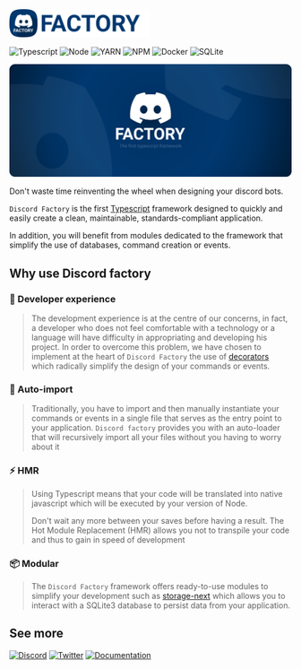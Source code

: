 <img height="50" src="./assets/logo-with-label.svg" alt="Discord Factory logo" />

![Typescript](https://img.shields.io/badge/TypeScript-007ACC?style=for-the-badge&logo=typescript&logoColor=white)
![Node](https://img.shields.io/badge/Node.js-339933?style=for-the-badge&logo=nodedotjs&logoColor=white)
![YARN](https://img.shields.io/badge/Yarn-2C8EBB?style=for-the-badge&logo=yarn&logoColor=white)
![NPM](https://img.shields.io/badge/npm-CB3837?style=for-the-badge&logo=npm&logoColor=white)
![Docker](https://img.shields.io/badge/Docker-2CA5E0?style=for-the-badge&logo=docker&logoColor=white)
![SQLite](https://img.shields.io/badge/SQLite-07405E?style=for-the-badge&logo=sqlite&logoColor=white)

![Discord factory banner](./assets/banner-rounded.svg)

Don't waste time reinventing the wheel when designing your discord bots.

`Discord Factory` is the first [Typescript](https://www.typescriptlang.org) framework designed to quickly and easily create a clean, maintainable, standards-compliant application.

In addition, you will benefit from modules dedicated to the framework that simplify the use of databases, command creation or events.

## Why use Discord factory

### 🎨 Developer experience
> The development experience is at the centre of our concerns, in fact, a developer who does not feel comfortable with a technology or a language will have difficulty in appropriating and developing his project.
> In order to overcome this problem, we have chosen to implement at the heart of `Discord Factory` the use of [decorators](https://www.typescriptlang.org/docs/handbook/decorators.html#class-decorators) which radically simplify the design of your commands or events.

### 📌 Auto-import
> Traditionally, you have to import and then manually instantiate your commands or events in a single file that serves as the entry point to your application.
> `Discord factory` provides you with an auto-loader that will recursively import all your files without you having to worry about it

### ⚡ HMR
> Using Typescript means that your code will be translated into native javascript which will be executed by your version of Node.
>
>Don't wait any more between your saves before having a result.
>The Hot Module Replacement (HMR) allows you not to transpile your code and thus to gain in speed of development

### 📦 Modular
> The `Discord Factory` framework offers ready-to-use modules to simplify your development
> such as [storage-next](https://github.com/DiscordFactory/storage-next) which allows you to interact
> with a SQLite3 database to persist data from your application.

## See more

[![Discord](https://img.shields.io/badge/Discord-7289DA?style=for-the-badge&logo=discord&logoColor=white)](https://discord.gg/tQebEww8zG)
[![Twitter](https://img.shields.io/badge/Twitter-1DA1F2?style=for-the-badge&logo=twitter&logoColor=white)](https://twitter.com/factory_discord)
[![Documentation](	https://img.shields.io/badge/Documentation-00386F?style=for-the-badge&logo=gitbook&logoColor=white)](https://discord-factory.com)